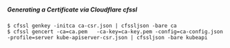 
##### **Generating a Certificate via Cloudflare cfssl**

```shell
$ cfssl genkey -initca ca-csr.json | cfssljson -bare ca
$ cfssl gencert -ca=ca.pem   -ca-key=ca-key.pem -config=ca-config.json -profile=server kube-apiserver-csr.json | cfssljson -bare kubeapi
```
